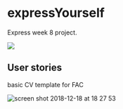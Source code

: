 # expressYourself
Express week 8 project. 

![](https://media.giphy.com/media/3orifib6e8IUsBsFa0/giphy.gif)

## User stories

basic CV template for FAC



![screen shot 2018-12-18 at 18 27 53](https://user-images.githubusercontent.com/25176118/50175056-c3fda800-02f3-11e9-88f8-0588c6321259.png)
